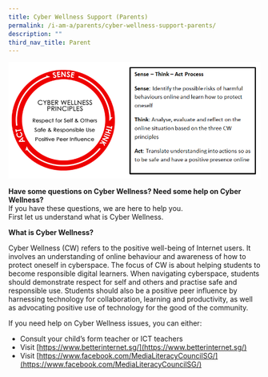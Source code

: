 ```yaml
---
title: Cyber Wellness Support (Parents)
permalink: /i-am-a/parents/cyber-wellness-support-parents/
description: ""
third_nav_title: Parent
---
```

![](/images/moe-cyber-wellness-framework.png)


**Have some questions on Cyber Wellness? Need some help on Cyber Wellness?**  
If you have these questions, we are here to help you.  
First let us understand what is Cyber Wellness.

**What is Cyber Wellness?**

Cyber Wellness (CW) refers to the positive well-being of Internet users. It involves an understanding of online behaviour and awareness of how to protect oneself in cyberspace. The focus of CW is about helping students to become responsible digital learners. When navigating cyberspace, students should demonstrate respect for self and others and practise safe and responsible use. Students should also be a positive peer influence by harnessing technology for collaboration, learning and productivity, as well as advocating positive use of technology for the good of the community.

If you need help on Cyber Wellness issues, you can either:

*   Consult your child’s form teacher or ICT teachers
*   Visit [https://www.betterinternet.sg/](https://www.betterinternet.sg/)
*   Visit [https://www.facebook.com/MediaLiteracyCouncilSG/](https://www.facebook.com/MediaLiteracyCouncilSG/)
